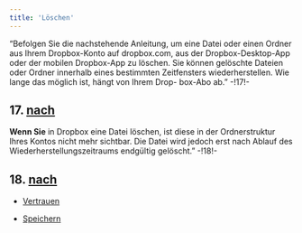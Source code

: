 ```yaml
---
title: 'Löschen'
---
```

“Befolgen Sie die nachstehende Anleitung, um eine Datei oder einen Ordner aus Ihrem Dropbox-Konto auf dropbox.com, aus der Dropbox-Desktop-App oder der mobilen Dropbox-App zu löschen. Sie können gelöschte Dateien oder Ordner innerhalb eines bestimmten Zeitfensters wiederherstellen. Wie lange das möglich ist, hängt von Ihrem Drop- box-Abo ab.” -!17!-
## **17.** [nach](https://help.dropbox.com/de-de/files-folders/restore-delete/delete-files)
**Wenn Sie** in Dropbox eine Datei löschen, ist diese in der Ordnerstruktur Ihres Kontos nicht mehr sichtbar. Die Datei wird jedoch erst nach Ablauf des Wiederherstellungszeitraums endgültig gelöscht.” -!18!-
## **18.** [nach](https://help.dropbox.com/de-de/files-folders/restore-delete/delete-files)

* [Vertrauen](Trust_de)

* [Speichern](Saving_de)
